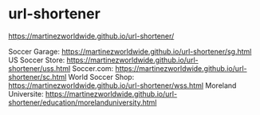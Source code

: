 # url-shortener

https://martinezworldwide.github.io/url-shortener/


Soccer Garage: https://martinezworldwide.github.io/url-shortener/sg.html
US Soccer Store: https://martinezworldwide.github.io/url-shortener/uss.html
Soccer.com: https://martinezworldwide.github.io/url-shortener/sc.html
World Soccer Shop: https://martinezworldwide.github.io/url-shortener/wss.html
Moreland Universite: https://martinezworldwide.github.io/url-shortener/education/morelanduniversity.html


